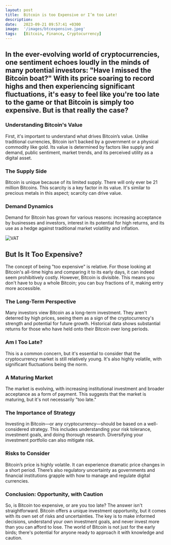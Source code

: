```yaml
---
layout: post
title:  Bitcoin is too Expensive or I’m too Late!
description:
date:   2023-09-21 09:57:41 +0300
image:  '/images/btcexpensive.jpeg'
tags:   [Bitcoin, Finance, Cryptocurrency]
---
```


## In the ever-evolving world of cryptocurrencies, one sentiment echoes loudly in the minds of many potential investors: "Have I missed the Bitcoin boat?" With its price soaring to record highs and then experiencing significant fluctuations, it's easy to feel like you're too late to the game or that Bitcoin is simply too expensive. But is that really the case?



### Understanding Bitcoin's Value

First, it's important to understand what drives Bitcoin’s value. Unlike traditional currencies, Bitcoin isn’t backed by a government or a physical commodity like gold. Its value is determined by factors like supply and demand, public sentiment, market trends, and its perceived utility as a digital asset.

### The Supply Side

Bitcoin is unique because of its limited supply. There will only ever be 21 million Bitcoins. This scarcity is a key factor in its value. It's similar to precious metals in this aspect; scarcity can drive value.

### Demand Dynamics

Demand for Bitcoin has grown for various reasons: increasing acceptance by businesses and investors, interest in its potential for high returns, and its use as a hedge against traditional market volatility and inflation.



![VAT]({{site.baseurl}}/images/btcgold.jpeg)

## But Is It Too Expensive?

The concept of being "too expensive" is relative. For those looking at Bitcoin's all-time highs and comparing it to its early days, it can indeed seem prohibitively costly. However, Bitcoin is divisible. This means you don't have to buy a whole Bitcoin; you can buy fractions of it, making entry more accessible.

### The Long-Term Perspective

Many investors view Bitcoin as a long-term investment. They aren't deterred by high prices, seeing them as a sign of the cryptocurrency's strength and potential for future growth. Historical data shows substantial returns for those who have held onto their Bitcoin over long periods.

### Am I Too Late?

This is a common concern, but it's essential to consider that the cryptocurrency market is still relatively young. It's also highly volatile, with significant fluctuations being the norm.

### A Maturing Market

The market is evolving, with increasing institutional investment and broader acceptance as a form of payment. This suggests that the market is maturing, but it's not necessarily "too late."

### The Importance of Strategy

Investing in Bitcoin—or any cryptocurrency—should be based on a well-considered strategy. This includes understanding your risk tolerance, investment goals, and doing thorough research. Diversifying your investment portfolio can also mitigate risk.

### Risks to Consider

Bitcoin’s price is highly volatile. It can experience dramatic price changes in a short period. There’s also regulatory uncertainty as governments and financial institutions grapple with how to manage and regulate digital currencies.

### Conclusion: Opportunity, with Caution

So, is Bitcoin too expensive, or are you too late? The answer isn't straightforward. Bitcoin offers a unique investment opportunity, but it comes with its own set of risks and uncertainties. The key is to make informed decisions, understand your own investment goals, and never invest more than you can afford to lose. The world of Bitcoin is not just for the early birds; there's potential for anyone ready to approach it with knowledge and caution.